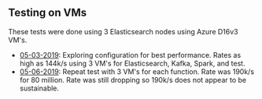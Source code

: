 ## Testing on VMs

These tests were done using 3 Elasticsearch nodes using Azure D16v3 VM's.

- [05-03-2019](./05-03-2019): Exploring configuration for best performance. Rates as high as 144k/s using 3 VM's for Elasticsearch, Kafka, Spark, and test.  
- [05-06-2019](./05-06-2019): Repeat test with 3 VM's for each function.  Rate was 190k/s for 80 million. Rate was still dropping so 190k/s does not appear to be sustainable.  
